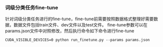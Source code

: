 ### 词级分类任务fine-tune

针对词级分类任务进行的fine-tune，fine-tune前需要按照数据格式整理好需要数据，数据文件包括train文件、dev文件以及test文件。
fine-tune参数可以在params.json文件中对照修改，然后执行命令如下命令进行fine-tune
```shell
CUDA_VISIBLE_DEVICES=0 python run_finetune.py --params params.json
```


